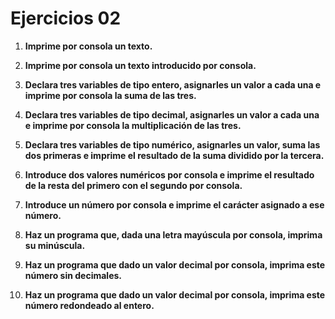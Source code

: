 # Ejercicios 02



1. **Imprime por consola un texto.** 

2. **Imprime por consola un texto introducido por consola.** 

3. **Declara tres variables de tipo entero, asignarles un valor a cada una e imprime por consola la suma de las tres.** 

4. **Declara tres variables de tipo decimal, asignarles un valor a cada una e imprime por consola la multiplicación de las tres.** 

5. **Declara tres variables de tipo numérico, asignarles un valor, suma las dos primeras e imprime el resultado de la suma dividido por la tercera.** 

6. **Introduce dos valores numéricos por consola e imprime el resultado de la resta del primero con el segundo por consola.** 

7. **Introduce un número por consola e imprime el carácter asignado a ese número.** 

8. **Haz un programa que, dada una letra mayúscula por consola, imprima su minúscula.** 

9. **Haz un programa que dado un valor decimal por consola, imprima este número sin decimales.** 

10. **Haz un programa que dado un valor decimal por consola, imprima este número redondeado al entero.**

 
